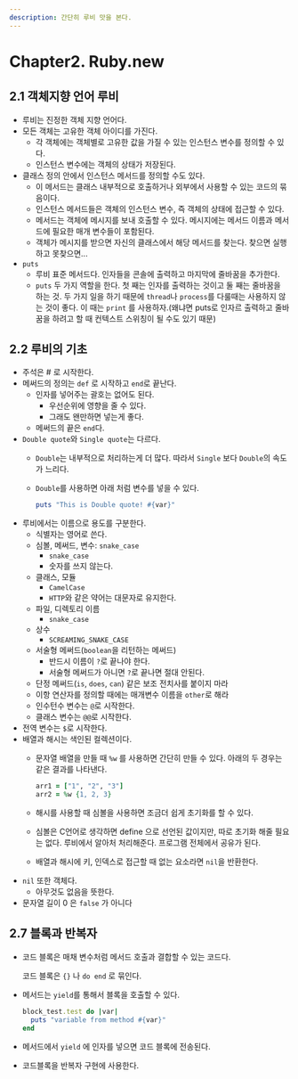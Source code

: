 ```yaml
---
description: 간단히 루비 맛을 본다.
---
```


# Chapter2. Ruby.new

## 2.1 객체지향 언어 루비

* 루비는 진정한 객체 지향 언어다.
* 모든 객체는 고유한 객체 아이디를 가진다.
  * 각 객체에는 객체별로 고유한 값을 가질 수 있는 인스턴스 변수를 정의할 수 있다.
  * 인스턴스 변수에는 객체의 상태가 저장된다.
* 클래스 정의 안에서 인스턴스 메서드를 정의할 수도 있다.
  * 이 메서드는 클래스 내부적으로 호출하거나 외부에서 사용할 수 있는 코드의 묶음이다.
  * 인스턴스 메서드들은 객체의 인스턴스 변수, 즉 객체의 상태에 접근할 수 있다.
  * 메서드는 객체에 메시지를 보내 호출할 수 있다. 메시지에는 메서드 이름과 메서드에 필요한 매개 변수들이 포함된다.
  * 객체가 메시지를 받으면 자신의 클래스에서 해당 메서드를 찾는다. 찾으면 실행하고 못찾으면...
* `puts`
  * 루비 표준 메서드다. 인자들을 콘솔에 출력하고 마지막에 줄바꿈을 추가한다.
  * `puts` 두 가지 역할을 한다. 첫 째는 인자를 출력하는 것이고 둘 째는 줄바꿈을 하는 것. 두 가지 일을 하기 때문에 `thread`나 `process`를 다룰때는 사용하지 않는 것이 좋다. 이 때는 `print` 를 사용하자.\(왜냐면 puts로 인자르 출력하고 줄바꿈을 하려고 할 때 컨텍스트 스위칭이 될 수도 있기 때문\)

## 2.2 루비의 기초

* 주석은 \# 로 시작한다.
* 메써드의 정의는 `def` 로 시작하고 `end`로 끝난다.
  * 인자를 넣어주는 괄호는 없어도 된다.
    * 우선순위에 영향을 줄 수 있다.
    * 그래도 왠만하면 넣는게 좋다.
  * 메써드의 끝은 `end`다.
* `Double quote`와 `Single quote`는 다르다.
  * `Double`는 내부적으로 처리하는게 더 많다. 따라서 `Single` 보다 `Double`의 속도가 느리다.
  * `Double`를 사용하면 아래 처럼 변수를 넣을 수 있다.

    ```ruby
    puts "This is Double quote! #{var}"
    ```
* 루비에서는 이름으로 용도를 구분한다.
  * 식별자는 영어로 쓴다.
  * 심볼, 메써드, 변수: `snake_case`
    * `snake_case`
    * 숫자를 쓰지 않는다.
  * 클래스, 모듈
    * `CamelCase`
    * `HTTP`와 같은 약어는 대문자로 유지한다.
  * 파일, 디렉토리 이름
    * `snake_case`
  * 상수
    * `SCREAMING_SNAKE_CASE`
  * 서술형 메써드\(`boolean`을 리턴하는 메써드\)
    * 반드시 이름이 `?`로 끝나야 한다.
    * 서술형 메써드가 아니면 `?`로 끝나면 절대 안된다.
  * 단정 메써드\(`is`, `does`, `can`\) 같은 보조 전치사를 붙이지 마라
  * 이항 연산자를 정의할 때에는 매개변수 이름을 `other`로 해라
  * 인수턴수 변수는 `@`로 시작한다.
  * 클래스 변수는 `@@`로 시작한다.
* 전역 변수는 `$`로 시작한다.
* 배열과 해시는 색인된 컬렉션이다.
  * 문자열 배열을 만들 때 `%w` 를 사용하면 간단히 만들 수 있다. 아래의 두 경우는 같은 결과를 나타낸다.

    ```ruby
    arr1 = ["1", "2", "3"]
    arr2 = %w {1, 2, 3}
    ```

  * 해시를 사용할 때 심볼을 사용하면 조금더 쉽게 초기화를 할 수 있다.
  * 심볼은 C언어로 생각하면 define 으로 선언된 값이지만, 따로 초기화 해줄 필요는 없다. 루비에서 알아처 처리해준다. 프로그램 전체에서 공유가 된다.
  * 배열과 해시에 키, 인덱스로 접근할 때 없는 요소라면 `nil`을 반환한다.
* `nil` 또한 객체다.
  * 아무것도 없음을 뜻한다.
* 문자열 길이 0 은 `false` 가 아니다

## 2.7 블록과 반복자

* 코드 블록은 매채 변수처럼 메서드 호출과 결합할 수 있는 코드다.

  코드 블록은 `{}` 나 `do end` 로 묶인다.

* 메서드는 `yield`를 통해서 블록을 호출할 수 있다.

  ```ruby
  block_test.test do |var|
    puts "variable from method #{var}"
  end
  ```

* 메서드에서 `yield` 에 인자를 넣으면 코드 블록에 전송된다.
* 코드블록을 반복자 구현에 사용한다.

